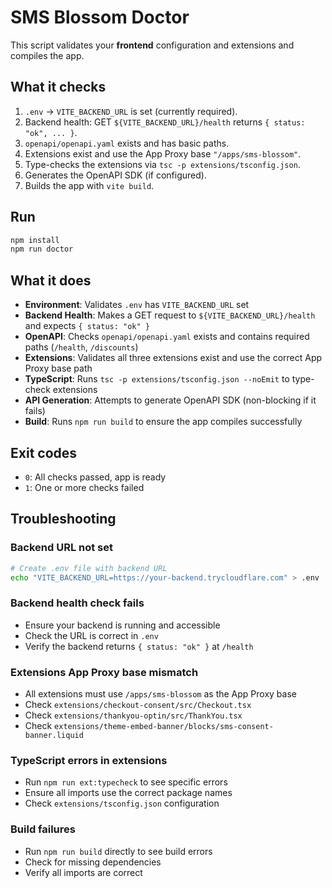 # SMS Blossom Doctor

This script validates your **frontend** configuration and extensions and compiles the app.

## What it checks

1. `.env` → `VITE_BACKEND_URL` is set (currently required).
2. Backend health: GET `${VITE_BACKEND_URL}/health` returns `{ status: "ok", ... }`.
3. `openapi/openapi.yaml` exists and has basic paths.
4. Extensions exist and use the App Proxy base `"/apps/sms-blossom"`.
5. Type-checks the extensions via `tsc -p extensions/tsconfig.json`.
6. Generates the OpenAPI SDK (if configured).
7. Builds the app with `vite build`.

## Run

```bash
npm install
npm run doctor
```

## What it does

- **Environment**: Validates `.env` has `VITE_BACKEND_URL` set
- **Backend Health**: Makes a GET request to `${VITE_BACKEND_URL}/health` and expects `{ status: "ok" }`
- **OpenAPI**: Checks `openapi/openapi.yaml` exists and contains required paths (`/health`, `/discounts`)
- **Extensions**: Validates all three extensions exist and use the correct App Proxy base path
- **TypeScript**: Runs `tsc -p extensions/tsconfig.json --noEmit` to type-check extensions
- **API Generation**: Attempts to generate OpenAPI SDK (non-blocking if it fails)
- **Build**: Runs `npm run build` to ensure the app compiles successfully

## Exit codes

- `0`: All checks passed, app is ready
- `1`: One or more checks failed

## Troubleshooting

### Backend URL not set
```bash
# Create .env file with backend URL
echo "VITE_BACKEND_URL=https://your-backend.trycloudflare.com" > .env
```

### Backend health check fails
- Ensure your backend is running and accessible
- Check the URL is correct in `.env`
- Verify the backend returns `{ status: "ok" }` at `/health`

### Extensions App Proxy base mismatch
- All extensions must use `/apps/sms-blossom` as the App Proxy base
- Check `extensions/checkout-consent/src/Checkout.tsx`
- Check `extensions/thankyou-optin/src/ThankYou.tsx`
- Check `extensions/theme-embed-banner/blocks/sms-consent-banner.liquid`

### TypeScript errors in extensions
- Run `npm run ext:typecheck` to see specific errors
- Ensure all imports use the correct package names
- Check `extensions/tsconfig.json` configuration

### Build failures
- Run `npm run build` directly to see build errors
- Check for missing dependencies
- Verify all imports are correct
